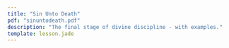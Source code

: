 ```yaml
---
title: "Sin Unto Death"
pdf: "sinuntodeath.pdf"
description: "The final stage of divine discipline - with examples."
template: lesson.jade
---
```

